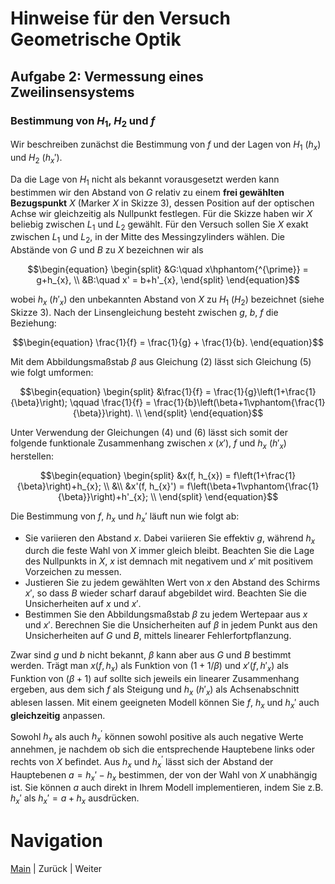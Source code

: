 # Hinweise für den Versuch Geometrische Optik

## Aufgabe 2: Vermessung eines Zweilinsensystems

### Bestimmung von $H_{1}$, $H_{2}$ und $f$

Wir beschreiben zunächst die Bestimmung von $f$ und der Lagen von $H_{1}$ ($h_{x}$) und $H_{2}$ ($h_{x}'$). 

Da die Lage von $H_{1}$ nicht als bekannt vorausgesetzt werden kann bestimmen wir den Abstand von $G$ relativ zu einem **frei gewählten Bezugspunkt** $X$ (Marker $X$ in Skizze 3), dessen Position auf der optischen Achse wir gleichzeitig als Nullpunkt festlegen. Für die Skizze haben wir $X$ beliebig zwischen $L_{1}$ und $L_{2}$ gewählt. Für den Versuch sollen Sie $X$ exakt zwischen $L_{1}$ und $L_{2}$, in der Mitte des Messingzylinders wählen. Die Abstände von $G$ und $B$ zu $X$ bezeichnen wir als

```math
\begin{equation}
\begin{split}
&G:\quad x\hphantom{^{\prime}} = g+h_{x}, \\
&B:\quad x' = b+h'_{x},
\end{split}
\end{equation}
```

wobei $h_{x}$ ($h'_{x}$) den unbekannten Abstand von $X$ zu $H_{1}$ ($H_{2}$) bezeichnet (siehe Skizze 3). Nach der Linsengleichung besteht zwischen $g$, $b$, $f$ die Beziehung: 

```math
\begin{equation}
\frac{1}{f} = \frac{1}{g} + \frac{1}{b}.
\end{equation}
```

Mit dem Abbildungsmaßstab $\beta$ aus Gleichung (2) lässt sich Gleichung (5) wie folgt umformen: 

```math
\begin{equation}
\begin{split}
&\frac{1}{f} = \frac{1}{g}\left(1+\frac{1}{\beta}\right); \qquad
\frac{1}{f} = \frac{1}{b}\left(\beta+1\vphantom{\frac{1}{\beta}}\right). \\
\end{split}
\end{equation}
```

Unter Verwendung der Gleichungen (4) und (6) lässt sich somit der folgende funktionale Zusammenhang zwischen $x$ ($x'$), $f$ und $h_{x}$ ($h'_{x}$) herstellen: 

```math
\begin{equation}
\begin{split}
&x(f, h_{x}) = f\left(1+\frac{1}{\beta}\right)+h_{x}; \\
&\\
&x'(f, h_{x}') = f\left(\beta+1\vphantom{\frac{1}{\beta}}\right)+h'_{x}; \\
\end{split}
\end{equation}
```

Die Bestimmung von $f$, $h_{x}$ und $h_{x}'$ läuft nun wie folgt ab: 

- Sie variieren den Abstand $x$. Dabei variieren Sie effektiv $g$, während $h_{x}$ durch die feste Wahl von $X$ immer gleich bleibt. Beachten Sie die Lage des Nullpunkts in $X$, $x$ ist demnach mit negativem und $x'$ mit positivem Vorzeichen zu messen.
- Justieren Sie zu jedem gewählten Wert von $x$ den Abstand des Schirms $x'$, so dass $B$ wieder scharf darauf abgebildet wird. Beachten Sie die Unsicherheiten auf $x$ und $x'$.  
- Bestimmen Sie den Abbildungsmaßstab $\beta$ zu jedem Wertepaar aus $x$ und $x'$. Berechnen Sie die Unsicherheiten auf $\beta$ in jedem Punkt aus den Unsicherheiten auf $G$ und $B$, mittels linearer Fehlerfortpflanzung. 

Zwar sind $g$ und $b$ nicht bekannt, $\beta$ kann aber aus $G$ und $B$ bestimmt werden. Trägt man $x(f, h_{x})$ als Funktion von $(1+1/\beta)$ und $x'(f, h'_{x})$ als Funktion von $(\beta+1)$ auf sollte sich jeweils ein linearer Zusammenhang ergeben, aus dem sich $f$ als Steigung und $h_{x}$ ($h'_{x}$) als Achsenabschnitt ablesen lassen. Mit einem geeigneten Modell können Sie $f$, $h_{x}$ und $h_{x}'$ auch **gleichzeitig** anpassen.

Sowohl $h_{x}$ als auch $h_{x}^{\prime}$ können sowohl positive als auch negative Werte annehmen, je nachdem ob sich die entsprechende Hauptebene links oder rechts von $X$ befindet. Aus $h_{x}$ und $h_{x}^{\prime}$ lässt sich der Abstand der Hauptebenen $a=h_{x}'-h_{x}$ bestimmen, der von der Wahl von $X$ unabhängig ist. Sie können $a$ auch direkt in Ihrem Modell implementieren, indem Sie z.B.  $h_{x}'$ als $h_{x}'=a+h_{x}$ ausdrücken. 

# Navigation

 [Main](https://git.scc.kit.edu/etp-lehre/p1-for-students/-/tree/main/Geometrische%20Optik) | Zurück | Weiter
